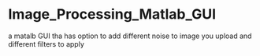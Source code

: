 # Image_Processing_Matlab_GUI
a matalb GUI tha has option to add different  noise to image you upload and different filters to apply 
